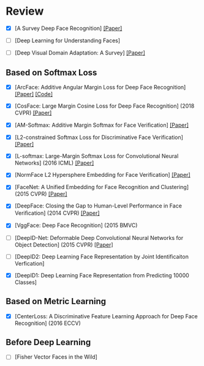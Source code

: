 # Review

+ [x] [A Survey Deep Face Recognition] [[Paper]](https://arxiv.org/abs/1804.06655)

+ [ ] [Deep Learning for Understanding Faces]

+ [ ] [Deep Visual Domain Adaptation: A Survey] [[Paper]](https://arxiv.org/abs/1802.03601)

## Based on Softmax Loss

+ [x] [ArcFace: Additive Angular Margin Loss for Deep Face Recognition] [[Paper]](https://arxiv.org/abs/1801.07698) [[Code]](https://github.com/deepinsight/insightface)  

+ [x] [CosFace: Large Margin Cosine Loss for Deep Face Recognition] (2018 CVPR) [[Paper]](https://arxiv.org/abs/1801.09414)

+ [x] [AM-Softmax: Additive Margin Softmax for Face Veriﬁcation] [[Paper]](https://arxiv.org/abs/1801.05599)

+ [x] [L2-constrained Softmax Loss for Discriminative Face Verification] [[Paper]](https://arxiv.org/abs/1703.09507)

+ [x] [L-softmax: Large-Margin Softmax Loss for Convolutional Neural Networks] (2016 ICML) [[Paper]](https://arxiv.org/abs/1612.02295)

+ [x] [NormFace L2 Hypersphere Embedding for Face Verification] [[Paper]](https://arxiv.org/abs/1704.06369)

+ [x] [FaceNet: A Unified Embedding for Face Recognition and Clustering] (2015 CVPR) [[Paper]](https://arxiv.org/abs/1503.03832)

+ [x] [DeepFace: Closing the Gap to Human-Level Performance in Face Veriﬁcation] (2014 CVPR) [[Paper]](https://www.cv-foundation.org/openaccess/content_cvpr_2014/papers/Taigman_DeepFace_Closing_the_2014_CVPR_paper.pdf?spm=5176.100239.blogcont55892.18.pm8zm1&file=Taigman_DeepFace_Closing_the_2014_CVPR_paper.pdf)

+ [x] [VggFace: Deep Face Recognition] (2015 BMVC)

+ [ ] [DeepID-Net: Deformable Deep Convolutional Neural Networks for Object Detection] (2015 CVPR) [[Paper]](https://arxiv.org/abs/1412.5661)

+ [ ] [DeepID2: Deep Learning Face Representation by Joint Identificaiton Verfication]

+ [x] [DeepID1: Deep Learning  Face Representation from Predicting 10000 Classes]



## Based on Metric Learning

+ [x] [CenterLoss: A Discriminative Feature Learning Approach for Deep Face Recognition] (2016 ECCV) 


## Before Deep Learning

+ [ ] [Fisher Vector Faces in the Wild] 

